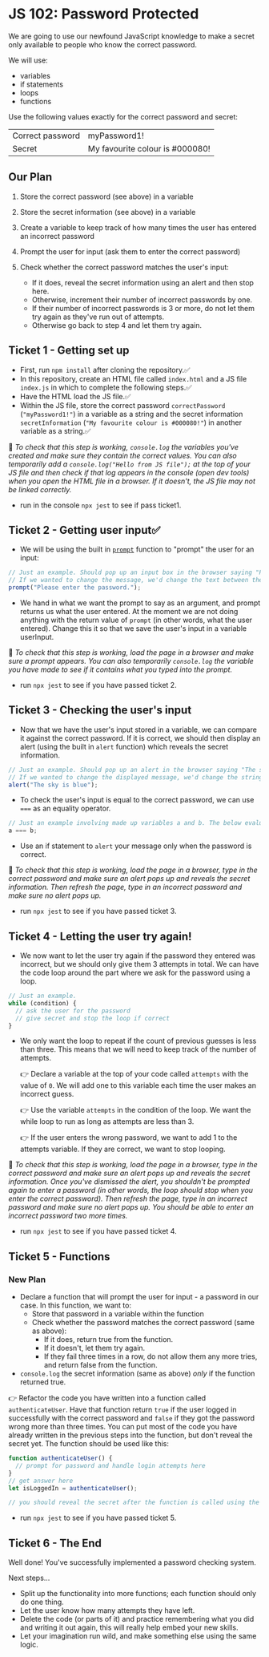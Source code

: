 # JS 102: Password Protected

We are going to use our newfound JavaScript knowledge to make a secret only available to people who know the correct password.

We will use:

- variables
- if statements
- loops
- functions

Use the following values exactly for the correct password and secret:

|                  |                                 |
| ---------------- | ------------------------------- |
| Correct password | myPassword1!                    |
| Secret           | My favourite colour is #000080! |

## Our Plan

1. Store the correct password (see above) in a variable
2. Store the secret information (see above) in a variable
3. Create a variable to keep track of how many times the user has entered an incorrect password
4. Prompt the user for input (ask them to enter the correct password)
5. Check whether the correct password matches the user's input:

   - If it does, reveal the secret information using an alert and then stop here.
   - Otherwise, increment their number of incorrect passwords by one.
   - If their number of incorrect passwords is 3 or more, do not let them try again as they've run out of attempts.
   - Otherwise go back to step 4 and let them try again.

## Ticket 1 - Getting set up

- First, run `npm install` after cloning the repository.✅
- In this repository, create an HTML file called `index.html` and a JS file `index.js` in which to complete the following steps.✅
- Have the HTML load the JS file.✅
- Within the JS file, store the correct password `correctPassword` (`"myPassword1!"`) in a variable as a string and the secret information `secretInformation` (`"My favourite colour is #000080!"`) in another variable as a string.✅

🧪 _To check that this step is working, `console.log` the variables you've created and make sure they contain the correct values. You can also temporarily add a `console.log("Hello from JS file");` at the top of your JS file and then check if that log appears in the console (open dev tools) when you open the HTML file in a browser. If it doesn't, the JS file may not be linked correctly._

- run in the console `npx jest` to see if pass ticket1.

## Ticket 2 - Getting user input✅

- We will be using the built in [`prompt`](https://www.w3schools.com/jsref/met_win_prompt.asp) function to "prompt" the user for an input:

```js
// Just an example. Should pop up an input box in the browser saying "Please enter the password."
// If we wanted to change the message, we'd change the text between the parentheses.
prompt("Please enter the password.");
```

- We hand in what we want the prompt to say as an argument, and prompt returns us what the user entered. At the moment we are not doing anything with the return value of `prompt` (in other words, what the user entered). Change this it so that we save the user's input in a variable userInput.

🧪 _To check that this step is working, load the page in a browser and make sure a prompt appears. You can also temporarily `console.log` the variable you have made to see if it contains what you typed into the prompt._

- run `npx jest` to see if you have passed ticket 2.

## Ticket 3 - Checking the user's input

- Now that we have the user's input stored in a variable, we can compare it against the correct password. If it is correct, we should then display an alert (using the built in `alert` function) which reveals the secret information.

```js
// Just an example. Should pop up an alert in the browser saying "The sky is blue"
// If we wanted to change the displayed message, we'd change the string between the parentheses.
alert("The sky is blue");
```

- To check the user's input is equal to the correct password, we can use `===` as an equality operator.

```js
// Just an example involving made up variables a and b. The below evaluates to a boolean (true/false) based on whether the variables a and b are equal.
a === b;
```

- Use an if statement to `alert` your message only when the password is correct.

🧪 _To check that this step is working, load the page in a browser, type in the correct password and make sure an alert pops up and reveals the secret information. Then refresh the page, type in an incorrect password and make sure no alert pops up._

- run `npx jest` to see if you have passed ticket 3.

## Ticket 4 - Letting the user try again!

- We now want to let the user try again if the password they entered was incorrect, but we should only give them 3 attempts in total. We can have the code loop around the part where we ask for the password using a loop.

```js
// Just an example.
while (condition) {
  // ask the user for the password
  // give secret and stop the loop if correct
}
```

- We only want the loop to repeat if the count of previous guesses is less than three. This means that we will need to keep track of the number of attempts.

  👉 Declare a variable at the top of your code called `attempts` with the value of `0`. We will add one to this variable each time the user makes an incorrect guess.

  👉 Use the variable `attempts` in the condition of the loop. We want the while loop to run as long as attempts are less than 3.

  👉 If the user enters the wrong password, we want to add 1 to the attempts variable. If they are correct, we want to stop looping.

🧪 _To check that this step is working, load the page in a browser, type in the correct password and make sure an alert pops up and reveals the secret information. Once you've dismissed the alert, you shouldn't be prompted again to enter a password (in other words, the loop should stop when you enter the correct password). Then refresh the page, type in an incorrect password and make sure no alert pops up. You should be able to enter an incorrect password two more times._

- run `npx jest` to see if you have passed ticket 4.

## Ticket 5 - Functions

### New Plan

- Declare a function that will prompt the user for input - a password in our case. In this function, we want to:
  - Store that password in a variable within the function
  - Check whether the password matches the correct password (same as above):
    - If it does, return true from the function.
    - If it doesn't, let them try again.
    - If they fail three times in a row, do not allow them any more tries, and return false from the function.
- `console.log` the secret information (same as above) _only_ if the function returned true.

👉 Refactor the code you have written into a function called `authenticateUser`. Have that function return `true` if the user logged in successfully with the correct password and `false` if they got the password wrong more than three times. You can put most of the code you have already written in the previous steps into the function, but don't reveal the secret yet. The function should be used like this:

```js
function authenticateUser() {
  // prompt for password and handle login attempts here
}
// get answer here
let isLoggedIn = authenticateUser();

// you should reveal the secret after the function is called using the boolean isLoggedIn
```

- run `npx jest` to see if you have passed ticket 5.

## Ticket 6 - The End

Well done! You've successfully implemented a password checking system.

Next steps...

- Split up the functionality into more functions; each function should only do one thing.
- Let the user know how many attempts they have left.
- Delete the code (or parts of it) and practice remembering what you did and writing it out again, this will really help embed your new skills.
- Let your imagination run wild, and make something else using the same logic.


